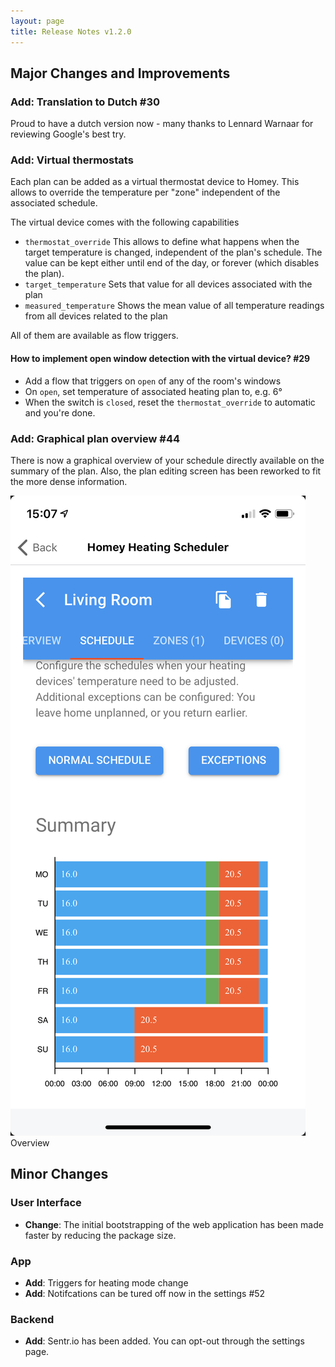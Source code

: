 ```yaml
---
layout: page
title: Release Notes v1.2.0
---
```


## Major Changes and Improvements

### **Add**: Translation to Dutch #30
Proud to have a dutch version now - many thanks to Lennard Warnaar for reviewing Google's best try.

### **Add**: Virtual thermostats
Each plan can be added as a virtual thermostat device to Homey. This allows to override the temperature per "zone" independent of the associated schedule.

The virtual device comes with the following capabilities
- `thermostat_override` This allows to define what happens when the target temperature is changed, independent of the plan's schedule. The value can be kept either until end of the day, or forever (which disables the plan).
- `target_temperature` Sets that value for all devices associated with the plan
- `measured_temperature` Shows the mean value of all temperature readings from all devices related to the plan

All of them are available as flow triggers.

#### How to implement open window detection with the virtual device? #29
- Add a flow that triggers on `open` of any of the room's windows
- On `open`, set temperature of associated heating plan to, e.g. 6°
- When the switch is `closed`, reset the `thermostat_override` to automatic and you're done.

### **Add**: Graphical plan overview #44
There is now a graphical overview of your schedule directly available on the summary of the plan. Also, the plan editing screen has been reworked to fit the more dense information.

<screenshots>
    <screenshot>
        <img src="../assets/screens/schedule.png" />
        <div>Overview</div>
    </screenshot>
</screenshots>

## Minor Changes

### User Interface
- **Change**: The initial bootstrapping of the web application has been made faster by reducing the package size.

### App
- **Add**: Triggers for heating mode change
- **Add**: Notifcations can be tured off now in the settings #52

### Backend
- **Add**: Sentr.io has been added. You can opt-out through the settings page.
